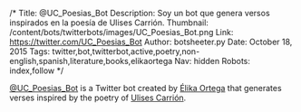 /*
Title: @UC_Poesias_Bot
Description: Soy un bot que genera versos inspirados en la poesía de Ulises Carrión.
Thumbnail: /content/bots/twitterbots/images/UC_Poesias_Bot.png
Link: https://twitter.com/UC_Poesias_Bot
Author: botsheeter.py
Date: October 18, 2015
Tags: twitter,bot,twitterbot,active,poetry,non-english,spanish,literature,books,elikaortega
Nav: hidden
Robots: index,follow
*/

[@UC_Poesias_Bot](https://twitter.com/UC_Poesias_Bot) is a Twitter bot created by [Élika Ortega](https://twitter.com/elikaortega) that generates verses inspired by the poetry of [Ulises Carrión](https://en.wikipedia.org/wiki/Ulises_Carri%C3%B3n).
